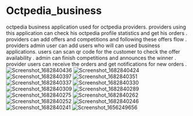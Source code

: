 # Octpedia_business

octpedia business application used for octpedia providers.
providers using this application can check his octpedia profile statistics and get his orders .
providers can add offers and competitions and following these  offers flow .
providers admin user can add users who will can used business applications.
users can scan qr code for the customer to check the offer availability .
admin can finish competitions and announces the winner .
provider users can receive the orders and get notifications for new orders .
![Screenshot_1682840436](https://user-images.githubusercontent.com/49006734/235341727-50720838-c3ab-4c05-8d28-a21634277091.png)
![Screenshot_1682840424](https://user-images.githubusercontent.com/49006734/235341729-89dda590-36f3-4fc3-ab52-223cf19c1dc4.png)
![Screenshot_1682840397](https://user-images.githubusercontent.com/49006734/235341731-c665e0cc-051b-4c49-8067-5b10f8904170.png)
![Screenshot_1682840351](https://user-images.githubusercontent.com/49006734/235341732-d63f6481-d242-4b79-8137-c286c4704ecc.png)
![Screenshot_1682840337](https://user-images.githubusercontent.com/49006734/235341733-40293058-cc50-4c28-9732-2a7f74a393cd.png)
![Screenshot_1682840330](https://user-images.githubusercontent.com/49006734/235341734-0aac7520-ebad-4e86-99b1-c19d339bfec1.png)
![Screenshot_1682840309](https://user-images.githubusercontent.com/49006734/235341735-bc2fba74-bf30-4b37-8ba6-b4073f9ba647.png)
![Screenshot_1682840289](https://user-images.githubusercontent.com/49006734/235341736-c60ff42f-f499-4cb9-8c55-5c1867286177.png)
![Screenshot_1682840275](https://user-images.githubusercontent.com/49006734/235341737-708182d0-5e71-4713-b498-2503ca96fc4d.png)
![Screenshot_1682840262](https://user-images.githubusercontent.com/49006734/235341739-0cfe6ca3-f4dd-48c1-8196-eded2f8d53f5.png)
![Screenshot_1682840252](https://user-images.githubusercontent.com/49006734/235341741-06b9e1d0-7297-4798-a26d-e8d3177bca39.png)
![Screenshot_1682840246](https://user-images.githubusercontent.com/49006734/235341742-36b494cf-e7d3-44a8-a518-bd224531ab38.png)
![Screenshot_1682840241](https://user-images.githubusercontent.com/49006734/235341743-ec552069-8576-41f8-834d-ca4aafc60f0b.png)
![Screenshot_1656249656](https://user-images.githubusercontent.com/49006734/235341760-a1e6165c-ade9-4fbf-ae8f-213daa47a6d3.png)



